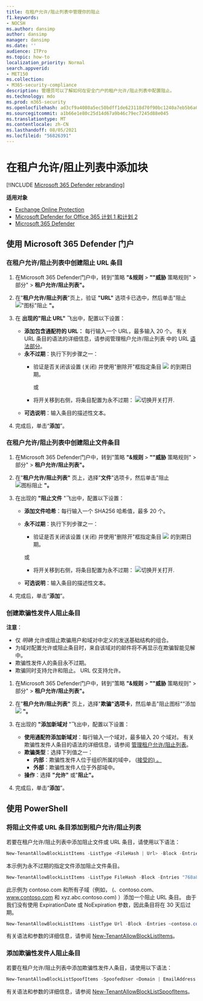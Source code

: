 ```yaml
---
title: 在租户允许/阻止列表中管理你的阻止
f1.keywords:
- NOCSH
ms.author: dansimp
author: dansimp
manager: dansimp
ms.date: ''
audience: ITPro
ms.topic: how-to
localization_priority: Normal
search.appverid:
- MET150
ms.collection:
- M365-security-compliance
description: 管理员可以了解如何在安全门户的租户允许/阻止列表中配置阻止。
ms.technology: mdo
ms.prod: m365-security
ms.openlocfilehash: ad3cf9a4080a5ec50bdff1de623118d70f90bc1240a7eb5b6a09f0b6fe7b2a45
ms.sourcegitcommit: a1b66e1e80c25d14d67a9b46c79ec7245d88e045
ms.translationtype: MT
ms.contentlocale: zh-CN
ms.lasthandoff: 08/05/2021
ms.locfileid: "56826391"
---
```

# <a name="add-blocks-in-the-tenant-allowblock-list"></a>在租户允许/阻止列表中添加块

[!INCLUDE [Microsoft 365 Defender rebranding](../includes/microsoft-defender-for-office.md)]

**适用对象**
- [Exchange Online Protection](exchange-online-protection-overview.md)
- [Microsoft Defender for Office 365 计划 1 和计划 2](defender-for-office-365.md)
- [Microsoft 365 Defender](../defender/microsoft-365-defender.md)

## <a name="use-the-microsoft-365-defender-portal"></a>使用 Microsoft 365 Defender 门户 

### <a name="create-block-url-entries-in-the-tenant-allowblock-list"></a>在租户允许/阻止列表中创建阻止 URL 条目

1. 在Microsoft 365 Defender门户中，转到"策略 **"&规则** \> **""威胁** 策略规则" \> 部分" \> **租户允许/阻止列表"。**

2. 在"**租户允许/阻止列表**"页上，验证 **"URL"** 选项卡已选中，然后单击"阻止 ![ "图标"阻止 ](../../media/m365-cc-sc-create-icon.png) **"。**

3. 在 **出现的"阻止 URL"** 飞出中，配置以下设置：
   - **添加包含通配符的 URL：** 每行输入一个 URL，最多输入 20 个。 有关 URL 条目的语法的详细信息，请参阅管理租户允许/阻止列表 中的 URL [语法部分](tenant-allow-block-list.md)。
   - **永不过期**：执行下列步骤之一：
     - 验证是否关闭该设置 (关闭) 并使用"删除开"框指定条目 ![ ](../../media/scc-toggle-off.png) 的到期日期。

       或

     - 将开关移到右侧，将条目配置为永不过期： ![切换开关打开](../../media/scc-toggle-on.png).
   - **可选说明**：输入条目的描述性文本。

4. 完成后，单击“**添加**”。

### <a name="create-block-file-entries-in-the-tenant-allowblock-list"></a>在租户允许/阻止列表中创建阻止文件条目

1. 在Microsoft 365 Defender门户中，转到"策略 **"&规则** \> **""威胁** 策略规则" \> 部分" \> **租户允许/阻止列表"。**

2. 在"**租户允许/阻止列表"** 页上，选择"**文件**"选项卡，然后单击"阻止 ![ 图标阻止 ](../../media/m365-cc-sc-create-icon.png) **"。**

3. 在出现的 **"阻止文件** "飞出中，配置以下设置：
   - **添加文件哈希**：每行输入一个 SHA256 哈希值，最多 20 个。
   - **永不过期**：执行下列步骤之一：
     - 验证是否关闭该设置 (关闭) 并使用"删除开"框指定条目 ![ ](../../media/scc-toggle-off.png) 的到期日期。

     或

     - 将开关移到右侧，将条目配置为永不过期： ![切换开关打开](../../media/scc-toggle-on.png).
   - **可选说明**：输入条目的描述性文本。

4. 完成后，单击“**添加**”。

### <a name="create-spoofed-sender-block-entries"></a>创建欺骗性发件人阻止条目

**注意**：

- 仅 _明确_ 允许或阻止欺骗用户和域对中定义的发送基础结构的组合。
- 为域对配置允许或阻止条目时，来自该域对的邮件将不再显示在欺骗智能见解中。
- 欺骗性发件人的条目永不过期。
- 欺骗同时支持允许和阻止。 URL 仅支持允许。

1. 在Microsoft 365 Defender门户中，转到"策略 **"&规则** \> **""威胁** 策略规则" \> 部分" \> **租户允许/阻止列表"。**

2. 在"**租户允许/阻止列表"** 页上，选择"**欺骗"选项卡**，然后单击"阻止图标""添加 ![ ](../../media/m365-cc-sc-create-icon.png) **"。**

3. 在出现的 **"添加新域对** "飞出中，配置以下设置：
   - **使用通配符添加新域对**：每行输入一个域对，最多输入 20 个域对。 有关欺骗性发件人条目的语法的详细信息，请参阅 [管理租户允许/阻止列表](tenant-allow-block-list.md)。
   - **欺骗类型**：选择下列值之一：
     - **内部**：欺骗性发件人位于组织所属的域中， ([接受的) 。](/exchange/mail-flow-best-practices/manage-accepted-domains/manage-accepted-domains)
     - **外部**：欺骗性发件人位于外部域中。
   - **操作**：选择 **"允许"** 或"**阻止"。**

4. 完成后，单击“**添加**”。

## <a name="use-powershell"></a>使用 PowerShell

### <a name="add-block-file-or-url-entries-to-the-tenant-allowblock-list"></a>将阻止文件或 URL 条目添加到租户允许/阻止列表

若要在租户允许/阻止列表中添加阻止文件或 URL 条目，请使用以下语法：

```powershell
New-TenantAllowBlockListItems -ListType <FileHash | Url> -Block -Entries "Value1","Value2",..."ValueN" <-ExpirationDate Date | -NoExpiration> [-Notes <String>]
```

本示例为永不过期的指定文件添加阻止文件条目。

```powershell
New-TenantAllowBlockListItems -ListType FileHash -Block -Entries "768a813668695ef2483b2bde7cf5d1b2db0423a0d3e63e498f3ab6f2eb13ea3","2c0a35409ff0873cfa28b70b8224e9aca2362241c1f0ed6f622fef8d4722fd9a" -NoExpiration
```

此示例为 contoso.com 和所有子域（例如， (、contoso.com、www.contoso.com 和 xyz.abc.contoso.com) ）添加一个阻止 URL 条目。 由于我们没有使用 ExpirationDate 或 NoExpiration 参数，因此条目将在 30 天后过期。

```powershell
New-TenantAllowBlockListItems -ListType Url -Block -Entries ~contoso.com
```

有关语法和参数的详细信息，请参阅 [New-TenantAllowBlockListItems](/powershell/module/exchange/new-tenantallowblocklistitems)。

### <a name="add-spoofed-sender-block-entries"></a>添加欺骗性发件人阻止条目 

若要在租户允许/阻止列表中添加欺骗性发件人条目，请使用以下语法：

```powershell
New-TenantAllowBlockListSpoofItems -SpoofedUser <Domain | EmailAddress | *> -SendingInfrastructure <Domain | IPAddress/24> -SpoofType <External | Internal> -Action <Allow | Block>
```

有关语法和参数的详细信息，请参阅 [New-TenantAllowBlockListSpoofItems](/powershell/module/exchange/new-tenantallowblocklistspoofitems)。